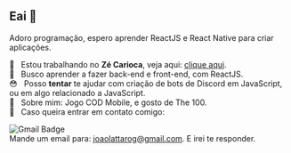 ##  Eai 👋
Adoro programação, espero aprender ReactJS e React Native para criar aplicações.

🦜  &nbsp; Estou trabalhando no **Zé Carioca**, veja aqui: [clique aqui](https://github.com/shaundeveloper/ZeCarioca).
 <br/> 📘 &nbsp; Busco aprender a fazer back-end e front-end, com ReactJS.
 <br/> 😳 &nbsp; Posso **tentar** te ajudar com criação de bots de Discord em JavaScript, ou em algo relacionado a JavaScript.
 <br/> 💬  &nbsp; Sobre mim: Jogo COD Mobile, e gosto de The 100.
 <br/> :email: &nbsp; Caso queira entrar em contato comigo:

![Gmail Badge](https://img.shields.io/badge/-joaolattarog@gmail.com-c14438?style=flat-square&logo=Gmail&logoColor=white&link=mailto:joaolattarog@gmail.com)
<br/> Mande um email para: joaolattarog@gmail.com. E irei te responder.
